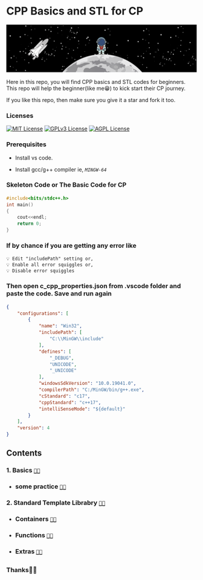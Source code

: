 # CPP Basics and STL for CP

![App Screenshot](/pic404.png)

Here in this repo, you will find CPP basics and STL codes for beginners.
This repo will help the beginner(like me😁) to kick start their CP journey.

If you like this repo, then make sure you give it a star and fork it too.

### Licenses

[![MIT License](https://img.shields.io/badge/License-MIT-green.svg)](https://choosealicense.com/licenses/mit/)
[![GPLv3 License](https://img.shields.io/badge/License-GPL%20v3-yellow.svg)](https://opensource.org/licenses/)
[![AGPL License](https://img.shields.io/badge/license-AGPL-blue.svg)](http://www.gnu.org/licenses/agpl-3.0)

### Prerequisites

- Install vs code.

- Install gcc/g++ compiler ie, *`MINGW-64`*

### Skeleton Code or The Basic Code for CP

```C++
#include<bits/stdc++.h>
int main()
{
    cout<<endl;
    return 0;
}
```
### If by chance if you are getting any error like
    💡 Edit "includePath" setting or,
    💡 Enable all error squiggles or,
    💡 Disable error squiggles

### Then open c_cpp_properties.json from .vscode folder and paste the code. Save and run again

```json
{
    "configurations": [
        {
            "name": "Win32",
            "includePath": [
                "C:\\MinGW\\include"
            ],
            "defines": [
                "_DEBUG",
                "UNICODE",
                "_UNICODE"
            ],
            "windowsSdkVersion": "10.0.19041.0",
            "compilerPath": "C:/MinGW/bin/g++.exe",
            "cStandard": "c17",
            "cppStandard": "c++17",
            "intelliSenseMode": "${default}"
        }
    ],
    "version": 4
}
```
<!-- ### [Tools and Technologies Used](./practice/arrayPrac.cpp) -->

<!-- ### Navigation and Contents
### 1. [Basics](./Basics/)
### 2. [Just Practice](./practice//)
### 3. [Standard Template Library](./stl//) -->

## Contents
### 1. Basics [`🤝🏻`](./Basics/)
- ### some practice [`🤝🏻`](./practice/)
### 2. Standard Template Librabry [`🤝🏻`](./stl/)
- ### Containers [`🤝🏻`](./stl/Containers/)
- ### Functions [`🤝🏻`](./stl/functions/)
- ### Extras [`🤝🏻`](./stl/extras/)
##

### Thanks🤝🏻